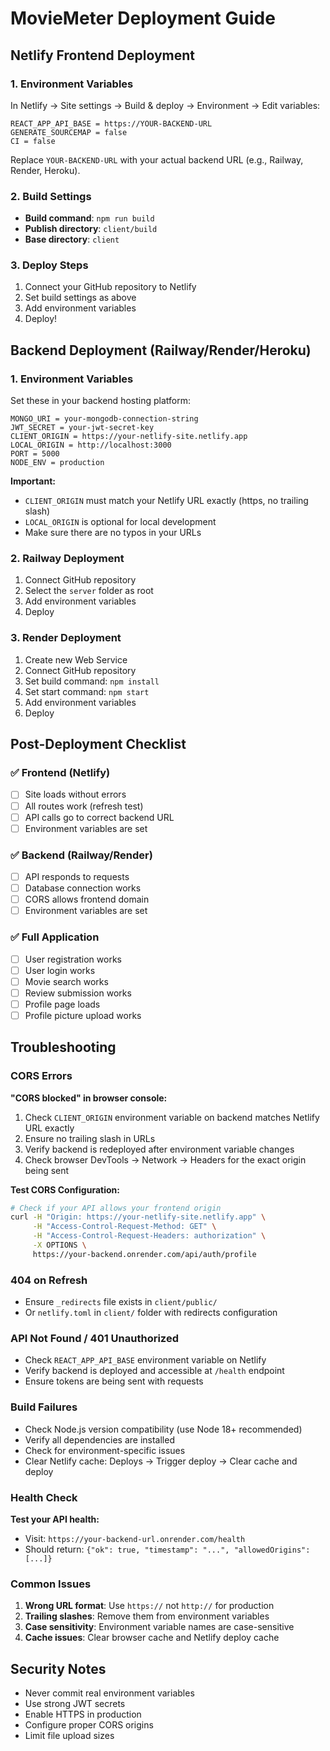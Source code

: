 # MovieMeter Deployment Guide

## Netlify Frontend Deployment

### 1. Environment Variables
In Netlify → Site settings → Build & deploy → Environment → Edit variables:

```
REACT_APP_API_BASE = https://YOUR-BACKEND-URL
GENERATE_SOURCEMAP = false
CI = false
```

Replace `YOUR-BACKEND-URL` with your actual backend URL (e.g., Railway, Render, Heroku).

### 2. Build Settings
- **Build command**: `npm run build`
- **Publish directory**: `client/build`
- **Base directory**: `client`

### 3. Deploy Steps
1. Connect your GitHub repository to Netlify
2. Set build settings as above
3. Add environment variables
4. Deploy!

## Backend Deployment (Railway/Render/Heroku)

### 1. Environment Variables
Set these in your backend hosting platform:

```
MONGO_URI = your-mongodb-connection-string
JWT_SECRET = your-jwt-secret-key
CLIENT_ORIGIN = https://your-netlify-site.netlify.app
LOCAL_ORIGIN = http://localhost:3000
PORT = 5000
NODE_ENV = production
```

**Important:** 
- `CLIENT_ORIGIN` must match your Netlify URL exactly (https, no trailing slash)
- `LOCAL_ORIGIN` is optional for local development
- Make sure there are no typos in your URLs

### 2. Railway Deployment
1. Connect GitHub repository
2. Select the `server` folder as root
3. Add environment variables
4. Deploy

### 3. Render Deployment
1. Create new Web Service
2. Connect GitHub repository
3. Set build command: `npm install`
4. Set start command: `npm start`
5. Add environment variables
6. Deploy

## Post-Deployment Checklist

### ✅ Frontend (Netlify)
- [ ] Site loads without errors
- [ ] All routes work (refresh test)
- [ ] API calls go to correct backend URL
- [ ] Environment variables are set

### ✅ Backend (Railway/Render)
- [ ] API responds to requests
- [ ] Database connection works
- [ ] CORS allows frontend domain
- [ ] Environment variables are set

### ✅ Full Application
- [ ] User registration works
- [ ] User login works
- [ ] Movie search works
- [ ] Review submission works
- [ ] Profile page loads
- [ ] Profile picture upload works

## Troubleshooting

### CORS Errors
**"CORS blocked" in browser console:**
1. Check `CLIENT_ORIGIN` environment variable on backend matches Netlify URL exactly
2. Ensure no trailing slash in URLs
3. Verify backend is redeployed after environment variable changes
4. Check browser DevTools → Network → Headers for the exact origin being sent

**Test CORS Configuration:**
```bash
# Check if your API allows your frontend origin
curl -H "Origin: https://your-netlify-site.netlify.app" \
     -H "Access-Control-Request-Method: GET" \
     -H "Access-Control-Request-Headers: authorization" \
     -X OPTIONS \
     https://your-backend.onrender.com/api/auth/profile
```

### 404 on Refresh
- Ensure `_redirects` file exists in `client/public/`
- Or `netlify.toml` in `client/` folder with redirects configuration

### API Not Found / 401 Unauthorized
- Check `REACT_APP_API_BASE` environment variable on Netlify
- Verify backend is deployed and accessible at `/health` endpoint
- Ensure tokens are being sent with requests

### Build Failures
- Check Node.js version compatibility (use Node 18+ recommended)
- Verify all dependencies are installed
- Check for environment-specific issues
- Clear Netlify cache: Deploys → Trigger deploy → Clear cache and deploy

### Health Check
**Test your API health:**
- Visit: `https://your-backend-url.onrender.com/health`
- Should return: `{"ok": true, "timestamp": "...", "allowedOrigins": [...]}`

### Common Issues
1. **Wrong URL format**: Use `https://` not `http://` for production
2. **Trailing slashes**: Remove them from environment variables
3. **Case sensitivity**: Environment variable names are case-sensitive
4. **Cache issues**: Clear browser cache and Netlify deploy cache

## Security Notes

- Never commit real environment variables
- Use strong JWT secrets
- Enable HTTPS in production
- Configure proper CORS origins
- Limit file upload sizes
